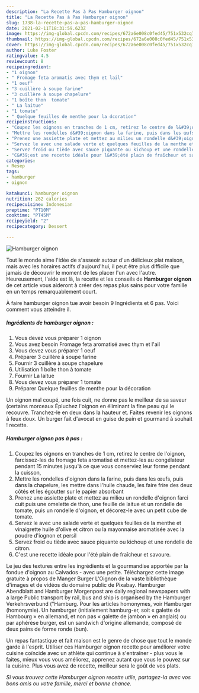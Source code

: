 ```yaml
---
description: "La Recette Pas à Pas Hamburger oignon"
title: "La Recette Pas à Pas Hamburger oignon"
slug: 1738-la-recette-pas-a-pas-hamburger-oignon
date: 2021-02-11T18:31:59.623Z
image: https://img-global.cpcdn.com/recipes/672a6e008c0fed45/751x532cq70/hamburger-oignon-photo-principale-de-la-recette.jpg
thumbnail: https://img-global.cpcdn.com/recipes/672a6e008c0fed45/751x532cq70/hamburger-oignon-photo-principale-de-la-recette.jpg
cover: https://img-global.cpcdn.com/recipes/672a6e008c0fed45/751x532cq70/hamburger-oignon-photo-principale-de-la-recette.jpg
author: Luke Foster
ratingvalue: 4.5
reviewcount: 8
recipeingredient:
- "1 oignon"
- " Fromage feta aromatis avec thym et lail"
- "1 oeuf"
- "3 cuillère à soupe farine"
- "3 cuillère à soupe chapelure"
- "1 boîte thon  tomate"
- " La laitue"
- "1 tomate"
- " Quelque feuilles de menthe pour la dcoration"
recipeinstructions:
- "Coupez les oignons en tranches de 1 cm, retirez le centre de l&#39;oignon, farcissez-les de fromage feta aromatisé et mettez-les au congélateur pendant 15 minutes jusqu&#39;à ce que vous conserviez leur forme pendant la cuisson,"
- "Mettre les rondelles d&#39;oignon dans la farine, puis dans les œufs, puis dans la chapelure, les mettre dans l&#39;huile chaude, les faire frire des deux côtés et les égoutter sur le papier absorbant"
- "Prenez une assiette plate et mettez au milieu un rondelle d&#39;oignon farci cuit puis une omelette de thon, une feuille de laitue et un rondelle de tomate, puis un rondelle d&#39;oignon, et décorez-le avec un petit cube de tomate."
- "Servez le avec une salade verte et quelques feuilles de la menthe et vinaigrette huile d&#39;olive et citron ou la mayonnaise aromatisée avec la poudre d&#39;iognon et persil"
- "Servez froid ou tiède avec sauce piquante ou kichoup et une rondelle de citron."
- "C&#39;est une recette idéale pour l&#39;été plain de fraîcheur et savoure."
categories:
- Resep
tags:
- hamburger
- oignon

katakunci: hamburger oignon 
nutrition: 262 calories
recipecuisine: Indonesian
preptime: "PT10M"
cooktime: "PT45M"
recipeyield: "2"
recipecategory: Dessert

---
```



![Hamburger oignon](https://img-global.cpcdn.com/recipes/672a6e008c0fed45/751x532cq70/hamburger-oignon-photo-principale-de-la-recette.jpg)

Tout le monde aime l'idée de s'asseoir autour d'un délicieux plat maison, mais avec les horaires actifs d'aujourd'hui, il peut être plus difficile que jamais de découvrir le moment de les placer l'un avec l'autre. Heureusement, l'aide est là, la recette et les conseils de <strong> Hamburger oignon </strong> de cet article vous aideront à créer des repas plus sains pour votre famille en un temps remarquablement court.

<!--inarticleads1-->

À faire hamburger oignon tue avoir besoin 9 Ingrédients et 6 pas. Voici comment vous atteindre il.

##### Ingrédients de hamburger oignon :

1. Vous devez vous préparer 1 oignon
1. Vous avez besoin  Fromage feta aromatisé avec thym et l&#39;ail
1. Vous devez vous préparer 1 oeuf
1. Préparer 3 cuillère à soupe farine
1. Fournir 3 cuillère à soupe chapelure
1. Utilisation 1 boîte thon à tomate
1. Fournir  La laitue
1. Vous devez vous préparer 1 tomate
1. Préparer  Quelque feuilles de menthe pour la décoration


Un oignon mal coupé, une fois cuit, ne donne pas le meilleur de sa saveur (certains morceaux Épluchez l&#39;oignon en éliminant la fine peau qui le recouvre. Tranchez-le en deux dans la hauteur et. Faites revenir les oignons à feux doux. Un burger fait d&#39;avocat en guise de pain et gourmand à souhait ! recette. 

<!--inarticleads2-->

##### Hamburger oignon pas à pas :

1. Coupez les oignons en tranches de 1 cm, retirez le centre de l&#39;oignon, farcissez-les de fromage feta aromatisé et mettez-les au congélateur pendant 15 minutes jusqu&#39;à ce que vous conserviez leur forme pendant la cuisson,
1. Mettre les rondelles d&#39;oignon dans la farine, puis dans les œufs, puis dans la chapelure, les mettre dans l&#39;huile chaude, les faire frire des deux côtés et les égoutter sur le papier absorbant
1. Prenez une assiette plate et mettez au milieu un rondelle d&#39;oignon farci cuit puis une omelette de thon, une feuille de laitue et un rondelle de tomate, puis un rondelle d&#39;oignon, et décorez-le avec un petit cube de tomate.
1. Servez le avec une salade verte et quelques feuilles de la menthe et vinaigrette huile d&#39;olive et citron ou la mayonnaise aromatisée avec la poudre d&#39;iognon et persil
1. Servez froid ou tiède avec sauce piquante ou kichoup et une rondelle de citron.
1. C&#39;est une recette idéale pour l&#39;été plain de fraîcheur et savoure.


Le jeu des textures entre les ingrédients et la gourmandise apportée par la fondue d&#39;oignon au Calvados - avec une petite. Téléchargez cette image gratuite à propos de Manger Burger L&#39;Oignon de la vaste bibliothèque d&#39;images et de vidéos du domaine public de Pixabay. Hamburger Abendblatt and Hamburger Morgenpost are daily regional newspapers with a large Public transport by rail, bus and ship is organised by the Hamburger Verkehrsverbund (&#34;Hamburg. Pour les articles homonymes, voir Hamburger (homonymie). Un hamburger (initialement hamburg-er, soit « galette de Hambourg » en allemand, et non pas « galette de jambon » en anglais) ou par aphérèse burger, est un sandwich d&#39;origine allemande, composé de deux pains de forme ronde (bun). 

<!--inarticleads1-->

<p>
Un repas fantastique et fait maison est le genre de chose que tout le monde garde à l'esprit. Utiliser ces Hamburger oignon recette pour améliorer votre cuisine coïncide avec un athlète qui continue à s'entraîner - plus vous le faites, mieux vous vous améliorez, apprenez autant que vous le pouvez sur la cuisine. Plus vous avez de recette, meilleur sera le goût de vos plats.
</p>

<p>
<i>Si vous trouvez cette Hamburger oignon recette utile, partagez-la avec vos bons amis ou votre famille, merci et bonne chance.</i>
</p>
